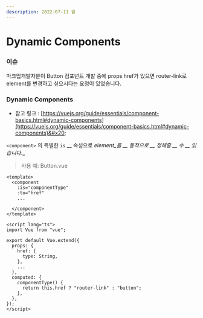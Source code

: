 ```yaml
---
description: 2022-07-11 월
---
```


# Dynamic Components

### 이슈&#x20;

마크업개발자분이 Button 컴포넌트 개발 중에 props href가 있으면 router-link로 element를 변경하고 싶으시다는 요청이 있었습니다. &#x20;



### Dynamic Components

* 참고 링크 : [https://vuejs.org/guide/essentials/component-basics.html#dynamic-components](https://vuejs.org/guide/essentials/component-basics.html#dynamic-components)&#x20;

`<component>` 의 특별한 `is` __ 속성으로 _element_를 __ 동적으로 __ 정해줄 __ 수 __ 있습니다_._&#x20;

> 사용 예: Button.vue

```
<template>
  <component
    :is="componentType"
    :to="href"
    ...
    
  </component>
</template>

<script lang="ts">
import Vue from "vue";

export default Vue.extend({
  props: {
    href: {
      type: String,
    },
    ...
  },
  computed: {
    componentType() {
      return this.href ? "router-link" : "button";
    },
  },
});
</script>
```
